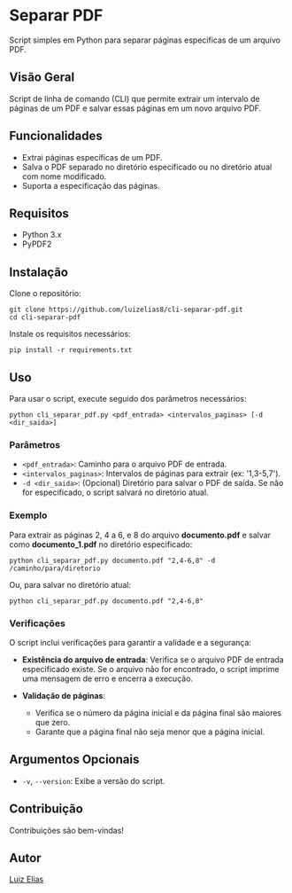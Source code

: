 # Separar PDF

Script simples em Python para separar páginas específicas de um arquivo PDF.

## Visão Geral

Script de linha de comando (CLI) que permite extrair um intervalo de páginas de um PDF e salvar essas páginas em um novo arquivo PDF.

## Funcionalidades

- Extrai páginas específicas de um PDF.
- Salva o PDF separado no diretório especificado ou no diretório atual com nome modificado.
- Suporta a especificação das páginas.

## Requisitos

- Python 3.x
- PyPDF2

## Instalação

Clone o repositório:

```
git clone https://github.com/luizelias8/cli-separar-pdf.git
cd cli-separar-pdf
```

Instale os requisitos necessários:
```
pip install -r requirements.txt
```

## Uso

Para usar o script, execute seguido dos parâmetros necessários:

```
python cli_separar_pdf.py <pdf_entrada> <intervalos_paginas> [-d <dir_saida>]
```

### Parâmetros

- `<pdf_entrada>`: Caminho para o arquivo PDF de entrada.
- `<intervalos_paginas>`: Intervalos de páginas para extrair (ex: '1,3-5,7').
- `-d <dir_saida>`: (Opcional) Diretório para salvar o PDF de saída. Se não for especificado, o script salvará no diretório atual.

### Exemplo

Para extrair as páginas 2, 4 a 6, e 8 do arquivo **documento.pdf** e salvar como **documento_1.pdf** no diretório especificado:

```
python cli_separar_pdf.py documento.pdf "2,4-6,8" -d /caminho/para/diretorio
```

Ou, para salvar no diretório atual:

```
python cli_separar_pdf.py documento.pdf "2,4-6,8"
```

### Verificações

O script inclui verificações para garantir a validade e a segurança:

- **Existência do arquivo de entrada**: Verifica se o arquivo PDF de entrada especificado existe. Se o arquivo não for encontrado, o script imprime uma mensagem de erro e encerra a execução.

- **Validação de páginas**:
  - Verifica se o número da página inicial e da página final são maiores que zero.
  - Garante que a página final não seja menor que a página inicial.

## Argumentos Opcionais
- `-v`, `--version`: Exibe a versão do script.

## Contribuição

Contribuições são bem-vindas!

## Autor

[Luiz Elias](https://github.com/luizelias8)